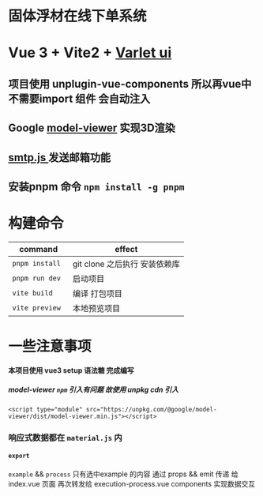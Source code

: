 # 固体浮材在线下单系统

# Vue 3 + Vite2 + <a href="https://github.com/varletjs/varlet" target="_blank">Varlet ui</a>
## 项目使用 unplugin-vue-components 所以再vue中不需要import 组件 会自动注入
## Google <a href="https://modelviewer.dev" target="_blank"> model-viewer</a> 实现3D渲染
## <a href="https://www.smtpjs.com" target="_blank"> smtp.js </a> 发送邮箱功能
## 安装pnpm 命令 `npm install -g pnpm`
# 构建命令

| command              | effect                   |
|-----------------|----------------------|
| `pnpm install ` | git clone 之后执行 安装依赖库 |
| `pnpm run dev`  | 启动项目                 |
| `vite build`    | 编译 打包项目              |
 | `vite preview`  | 本地预览项目               |


# 一些注意事项

#### 本项目使用 vue3 setup 语法糖 完成编写

##### model-viewer `npm` 引入有问题 故使用  unpkg cdn 引入

`<script type="module" src="https://unpkg.com/@google/model-viewer/dist/model-viewer.min.js"></script>`

### 响应式数据都在 `material.js` 内
#### `export`
`example` && `process` 只有选中example 的内容 通过 props && emit 传递 给 index.vue 页面 再次转发给 execution-process.vue components 实现数据交互 
